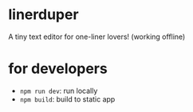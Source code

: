 # linerduper
A tiny text editor for one-liner lovers! (working offline)


# for developers

- `npm run dev`: run locally
- `npm build`: build to static app
